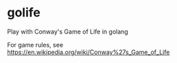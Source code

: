 # golife
Play with Conway's Game of Life in golang

For game rules, see https://en.wikipedia.org/wiki/Conway%27s_Game_of_Life



